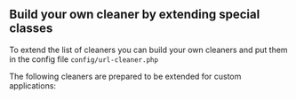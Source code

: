 ## Build your own cleaner by extending special classes 

To extend the list of cleaners you can build your own 
cleaners and put them in the config 
file `config/url-cleaner.php`

The following cleaners are prepared to be extended 
for custom applications:



